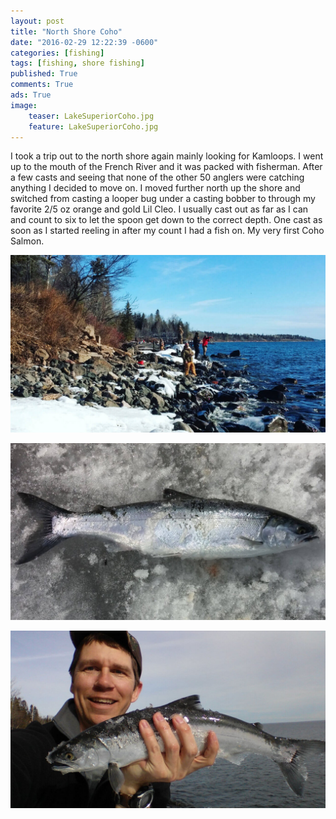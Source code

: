 ```yaml
---
layout: post
title: "North Shore Coho"
date: "2016-02-29 12:22:39 -0600"
categories: [fishing]
tags: [fishing, shore fishing]
published: True
comments: True
ads: True
image:
    teaser: LakeSuperiorCoho.jpg
    feature: LakeSuperiorCoho.jpg
---
```


I took a trip out to the north shore again mainly looking for Kamloops. I went up to the mouth of the French River and it was packed with fisherman. After a few casts and seeing that none of the other 50 anglers were catching anything I decided to move on. I moved further north up the shore and switched from casting a looper bug under a casting bobber to through my favorite 2/5 oz orange and gold Lil Cleo. I usually cast out as far as I can and count to six to let the spoon get down to the correct depth. One cast as soon as I started reeling in after my count I had a fish on. My very first Coho Salmon.

![Fishing at the French River Mouth](/images/FrenchRiverFishing.jpg)

![Coho Salmon](/images/LakeSuperiorCohoSalmon.jpg)

![Lake Superior Coho](/images/LakeSuperiorCoho.jpg)